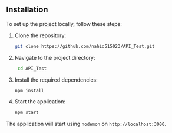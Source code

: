 
## Installation

To set up the project locally, follow these steps:

1. Clone the repository:

   ```bash
   git clone https://github.com/nahid515023/API_Test.git
   ```

2. Navigate to the project directory:

   ```bash
    cd API_Test
   ```

3. Install the required dependencies:

   ```bash
   npm install
   ```

5. Start the application:

   ```bash
   npm start
   ```

The application will start using `nodemon` on `http://localhost:3000`.


